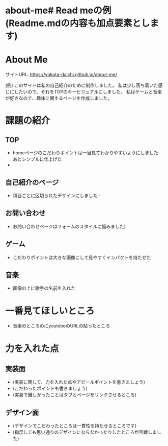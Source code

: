 # about-me# Read meの例(Readme.mdの内容も加点要素とします)

# About Me 

サイトURL: https://yokota-daichi.github.io/about-me/

(例)
このサイトは私の自己紹介のために制作しました。
私は少し落ち着いた感じにしたいので、それをTOPのキービジュアルにしました。
私はゲームと音楽が好きなので、趣味に関するページを作成しました。


# 課題の紹介

## TOP

- homeページのこだわりポイントは一目見てわかりやすいようにしました　　あとシンプルに仕上げた
-

## 自己紹介のページ

-  項目ごとに区切られたデザインにしました
-　

## お問い合わせ

- お問い合わせページはフォームのスタイルに悩みました)

## ゲーム

- こだわりポイントは大きな画像にして見やすくインパクトを持たせた

## 音楽

- 画像の上に歌手の名前を入れた

# 一番見てほしいところ

- 音楽のところのにyoutebeのURLの貼ったところ

# 力を入れた点

## 実装面

- (実装に関して、力を入れた点やアピールポイントを書きましょう)
- (こだわったポイントも書きましょう)
- (実装で難しかったことはタブとページをリンクさせるところ)

## デザイン面

- (デザインでこだわったところは一貫性を持たせるところです)
- (指示しても思い通りのデザインにならなかったりしたところが苦戦しました)
